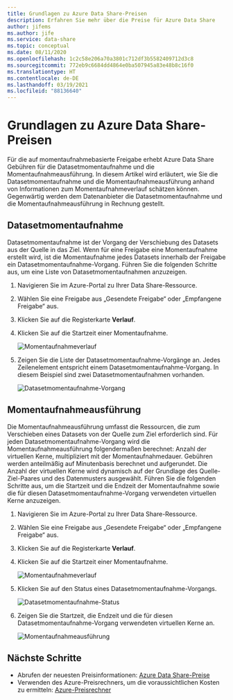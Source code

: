 ```yaml
---
title: Grundlagen zu Azure Data Share-Preisen
description: Erfahren Sie mehr über die Preise für Azure Data Share
author: jifems
ms.author: jife
ms.service: data-share
ms.topic: conceptual
ms.date: 08/11/2020
ms.openlocfilehash: 1c2c58e206a70a3801c712df3b5582409712d3c8
ms.sourcegitcommit: 772eb9c6684dd4864e0ba507945a83e48b8c16f0
ms.translationtype: HT
ms.contentlocale: de-DE
ms.lasthandoff: 03/19/2021
ms.locfileid: "88136640"
---
```

# <a name="understand-azure-data-share-pricing"></a>Grundlagen zu Azure Data Share-Preisen

Für die auf momentaufnahmebasierte Freigabe erhebt Azure Data Share Gebühren für die Datasetmomentaufnahme und die Momentaufnahmeausführung. In diesem Artikel wird erläutert, wie Sie die Datasetmomentaufnahme und die Momentaufnahmeausführung anhand von Informationen zum Momentaufnahmeverlauf schätzen können. Gegenwärtig werden dem Datenanbieter die Datasetmomentaufnahme und die Momentaufnahmeausführung in Rechnung gestellt.

## <a name="dataset-snapshot"></a>Datasetmomentaufnahme

Datasetmomentaufnahme ist der Vorgang der Verschiebung des Datasets aus der Quelle in das Ziel. Wenn für eine Freigabe eine Momentaufnahme erstellt wird, ist die Momentaufnahme jedes Datasets innerhalb der Freigabe ein Datasetmomentaufnahme-Vorgang. Führen Sie die folgenden Schritte aus, um eine Liste von Datasetmomentaufnahmen anzuzeigen. 

1. Navigieren Sie im Azure-Portal zu Ihrer Data Share-Ressource.

1. Wählen Sie eine Freigabe aus „Gesendete Freigabe“ oder „Empfangene Freigabe“ aus.

1. Klicken Sie auf die Registerkarte **Verlauf**.

1. Klicken Sie auf die Startzeit einer Momentaufnahme.
 
    ![Momentaufnahmeverlauf](./media/concepts/concepts-pricing/pricing-snapshot-history.png "Momentaufnahmeverlauf") 

1. Zeigen Sie die Liste der Datasetmomentaufnahme-Vorgänge an. Jedes Zeilenelement entspricht einem Datasetmomentaufnahme-Vorgang. In diesem Beispiel sind zwei Datasetmomentaufnahmen vorhanden.

    ![Datasetmomentaufnahme-Vorgang](./media/concepts/concepts-pricing/pricing-dataset-snapshot.png "Datasetmomentaufnahme-Vorgang")

## <a name="snapshot-execution"></a>Momentaufnahmeausführung

Die Momentaufnahmeausführung umfasst die Ressourcen, die zum Verschieben eines Datasets von der Quelle zum Ziel erforderlich sind. Für jeden Datasetmomentaufnahme-Vorgang wird die Momentaufnahmeausführung folgendermaßen berechnet: Anzahl der virtuellen Kerne, multipliziert mit der Momentaufnahmedauer. Gebühren werden anteilmäßig auf Minutenbasis berechnet und aufgerundet. Die Anzahl der virtuellen Kerne wird dynamisch auf der Grundlage des Quelle-Ziel-Paares und des Datenmusters ausgewählt. Führen Sie die folgenden Schritte aus, um die Startzeit und die Endzeit der Momentaufnahme sowie die für diesen Datasetmomentaufnahme-Vorgang verwendeten virtuellen Kerne anzuzeigen.

1. Navigieren Sie im Azure-Portal zu Ihrer Data Share-Ressource.

1. Wählen Sie eine Freigabe aus „Gesendete Freigabe“ oder „Empfangene Freigabe“ aus.

1. Klicken Sie auf die Registerkarte **Verlauf**.

1. Klicken Sie auf die Startzeit einer Momentaufnahme.

    ![Momentaufnahmeverlauf](./media/concepts/concepts-pricing/pricing-snapshot-history.png "Momentaufnahmeverlauf") 

1. Klicken Sie auf den Status eines Datasetmomentaufnahme-Vorgangs.

    ![Datasetmomentaufnahme-Status](./media/concepts/concepts-pricing/pricing-snapshot-status.png "Datasetmomentaufnahme-Status")

1. Zeigen Sie die Startzeit, die Endzeit und die für diesen Datasetmomentaufnahme-Vorgang verwendeten virtuellen Kerne an. 

    ![Momentaufnahmeausführung](./media/concepts/concepts-pricing/pricing-snapshot-execution.png "Momentaufnahmeausführung")

## <a name="next-steps"></a>Nächste Schritte

- Abrufen der neuesten Preisinformationen: [Azure Data Share-Preise](https://azure.microsoft.com/pricing/details/data-share/)
- Verwenden des Azure-Preisrechners, um die voraussichtlichen Kosten zu ermitteln: [Azure-Preisrechner](https://azure.microsoft.com/pricing/calculator/)
